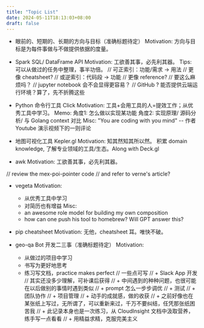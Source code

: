 ```yaml
---
title: "Topic List"
date: 2024-05-11T18:13:03+08:00
draft: false
---
```


+ 眼前的、短期的、长期的方向与目标（准确标题待定）
Motivation: 方向与目标是为每件事做与不做提供依据的度量。

+ Spark SQL/ DataFrame API
Motivation: 工欲善其事，必先利其器。
Tips: 
可以从做过的任务中整理，事半功倍。
// 可正索引：功能/需求 -> 用法 // 更像 cheatsheet?
// 或逆索引：代码段 -> 功能 // 更像 reference?
// 要这么麻烦吗？
// jupyter notebook 会不会显得更容易？
// GitHub ? 能否提供云端运行环境？算了，先不折腾这些

+ Python 命令行工具 Click 
Motivation: 工具+会用工具的人=提效工作；从优秀工具中学习。
Memo:
角度1: 怎么做以实现某功能
角度2: 实现原理/ 源码分析/ 与 Golang context 对比
Misc:
"You are coding with you mind" -- 作者 Youtube 演示视频下的一则评论

+ 地图可视化工具 Kepler.gl
Motivation: 知其然知其所以然。
积累 domain knowledge, 了解专业领域的工具/生态。Along with Deck.gl


+ awk
Motivation: 工欲善其事，必先利其器。

// review the mex-poi-pointer code
// and refer to verne's article?

+ vegeta
Motivation: 
	+ 从优秀工具中学习
	+ 对简历也有增益
Misc:
	+ an awesome role model for building my own composition
	+ how can one push his tool to homebrew? Will GPT answer this?

+ pip cheatsheet
Motivation: 无他，cheatsheet 耳。唯快不破。

+ geo-qa Bot 开发二三事（准确标题待定）
Motivation:
	+ 从做过的项目中学习
	+ 书写为更好地思考
	+ 练习写文档，practice makes perfect
// 一些点可写
// + Slack App 开发 // 其实还没多少理解，可补课后获得
// + 中间遇到的种种问题，也很可能在以后做别的事情时遇到类似
// + prompt 怎么一步步调优
// + 测试
// + 团队协作
// + 项目管理
// + 动手的成就感，做的收获
// + 之前好像也在某张纸上写过，无所谓了，可以重新来过，千万不要纠结，任凭那张纸困苦我
// + 此记录本身也是一次练习，从 CloudInsight 文档中汲取营养，练手写一点看看
// + 用精益求精，克服完美主义

